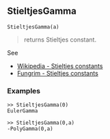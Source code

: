 ## StieltjesGamma

```
StieltjesGamma(a)
```

> returns Stieltjes constant. 
 
See
* [Wikipedia - Stieltjes constants](https://en.wikipedia.org/wiki/Stieltjes_constants)
* [Fungrim - Stieltjes constants](http://fungrim.org/topic/Stieltjes_constants/)

### Examples

```
>> StieltjesGamma(0) 
EulerGamma

>> StieltjesGamma(0,a) 
-PolyGamma(0,a)
```
